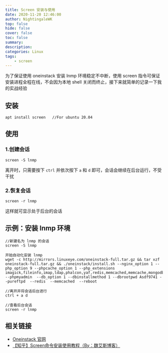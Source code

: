 ```yaml
---
title: Screen 安装与使用
date: 2020-11-20 12:46:00
author: NightingaleWK
top: false
hide: false
cover: false
toc: false
summary: 
description: 
categories: Linux
tags:
    - screen
---
```

为了保证使用 oneinstack 安装 lnmp 环境稳定不中断，使用 screen 指令可保证安装进程全程在线，不会因为本地 shell 关闭而终止，接下来就简单的记录一下我的实战经验
## 安装
```
apt install screen   //For ubuntu 20.04
```
## 使用
### 1.创建会话
```
screen -S lnmp
```
离开时，只需要按下 ```ctrl``` 并依次按下 ```a``` 和 ```d``` 即可，会话会继续在后台运行，不受干扰
### 2.恢复会话
```
screen -r lnmp
```
这样就可显示处于后台的会话

## 示例：安装 lnmp 环境
```
//新建名为 lnmp 的会话
screen -S lnmp

开始自动化安装 lnmp
wget -c http://mirrors.linuxeye.com/oneinstack-full.tar.gz && tar xzf oneinstack-full.tar.gz && ./oneinstack/install.sh --nginx_option 1 --php_option 9 --phpcache_option 1 --php_extensions imagick,fileinfo,imap,ldap,phalcon,yaf,redis,memcached,memcache,mongodb,swoole --phpmyadmin  --db_option 1 --dbinstallmethod 1 --dbrootpwd Asdf9741 --pureftpd  --redis  --memcached  --reboot 

//离开并将会话后台进行
ctrl + a d

//查看后台会话
screen -r lnmp
```

## 相关链接
-  [Oneinstack 官网](https://oneinstack.com/auto/)
-  [【知乎】Screen命令安装使用教程（By：魏艾斯博客）](https://zhuanlan.zhihu.com/p/26683968)